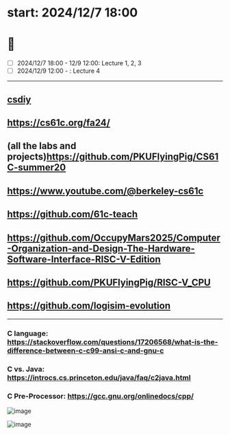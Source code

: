 # start: 2024/12/7 18:00
# 💯

- [ ] 2024/12/7 18:00 - 12/9 12:00: Lecture 1, 2, 3
- [ ] 2024/12/9 12:00 - : Lecture 4
---

## [csdiy](https://csdiy.wiki/en/%E4%BD%93%E7%B3%BB%E7%BB%93%E6%9E%84/CS61C/)
## https://cs61c.org/fa24/
## (all the labs and projects)https://github.com/PKUFlyingPig/CS61C-summer20

## https://www.youtube.com/@berkeley-cs61c
## https://github.com/61c-teach
## https://github.com/OccupyMars2025/Computer-Organization-and-Design-The-Hardware-Software-Interface-RISC-V-Edition
## https://github.com/PKUFlyingPig/RISC-V_CPU
## https://github.com/logisim-evolution


---

### C language: https://stackoverflow.com/questions/17206568/what-is-the-difference-between-c-c99-ansi-c-and-gnu-c
### C vs. Java: https://introcs.cs.princeton.edu/java/faq/c2java.html
### C Pre-Processor: https://gcc.gnu.org/onlinedocs/cpp/
![image](https://github.com/user-attachments/assets/b4d5cb1e-a62a-474e-a16e-f8ffe2ce2253)

![image](https://github.com/user-attachments/assets/f07af73e-e97a-4ae5-81d9-aa1ff69f7d20)


